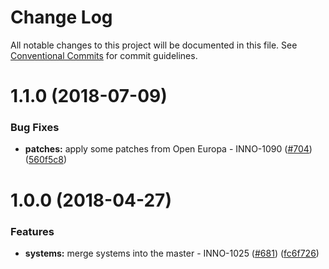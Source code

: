 # Change Log

All notable changes to this project will be documented in this file.
See [Conventional Commits](https://conventionalcommits.org) for commit guidelines.

<a name="1.1.0"></a>
# 1.1.0 (2018-07-09)


### Bug Fixes

* **patches:** apply some patches from Open Europa - INNO-1090 ([#704](https://github.com/ec-europa/europa-component-library/issues/704)) ([560f5c8](https://github.com/ec-europa/europa-component-library/commit/560f5c8))



<a name="1.0.0"></a>
# 1.0.0 (2018-04-27)


### Features

* **systems:** merge systems into the master - INNO-1025 ([#681](https://github.com/ec-europa/europa-component-library/issues/681)) ([fc6f726](https://github.com/ec-europa/europa-component-library/commit/fc6f726))
